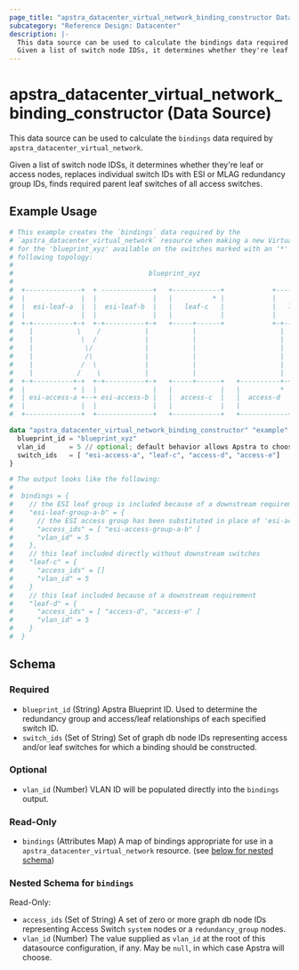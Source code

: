 ```yaml
---
page_title: "apstra_datacenter_virtual_network_binding_constructor Data Source - terraform-provider-apstra"
subcategory: "Reference Design: Datacenter"
description: |-
  This data source can be used to calculate the bindings data required by apstra_datacenter_virtual_network.
  Given a list of switch node IDSs, it determines whether they're leaf or access nodes, replaces individual switch IDs with ESI or MLAG redundancy group IDs, finds required parent leaf switches of all access switches.
---
```


# apstra_datacenter_virtual_network_binding_constructor (Data Source)

This data source can be used to calculate the `bindings` data required by `apstra_datacenter_virtual_network`.

Given a list of switch node IDSs, it determines whether they're leaf or access nodes, replaces individual switch IDs with ESI or MLAG redundancy group IDs, finds required parent leaf switches of all access switches.


## Example Usage

```terraform
# This example creates the `bindings` data required by the
# `apstra_datacenter_virtual_network` resource when making a new Virtual Network
# for the 'blueprint_xyz' available on the switches marked with an '*' in the
# following topology:
#
#                                  blueprint_xyz
#
#  +--------------+  + -------------+   +------------+            +------------+
#  |              |  |              |   |          * |            |            |
#  |  esi-leaf-a  |  |  esi-leaf-b  |   |   leaf-c   |            |   leaf-d   |
#  |              |  |              |   |            |            |            |
#  +-+----------+-+  +-+----------+-+   +-----+------+            +-+--------+-+
#    |           \    /           |           |                     |        |
#    |            \  /            |           |                     |        |
#    |             \/             |           |                     |        |
#    |             /\             |           |                     |        |
#    |            /  \            |           |                     |        |
#    |           /    \           |           |                     |        |
#  +-+----------+-+  +-+----------+-+   +-----+------+   +----------+-+    +-+----------+
#  |            * |  |              |   |            |   |          * |    |          * |
#  | esi-access-a +--+ esi-access-b |   |  access-c  |   |  access-d  |    |  access-e  |
#  |              |  |              |   |            |   |            |    |            |
#  +--------------+  +--------------+   +------------+   +------------+    +------------+

data "apstra_datacenter_virtual_network_binding_constructor" "example" {
  blueprint_id = "blueprint_xyz"
  vlan_id      = 5 // optional; default behavior allows Apstra to choose
  switch_ids   = [ "esi-access-a", "leaf-c", "access-d", "access-e"]
}

# The output looks like the following:
#
#  bindings = {
#    // the ESI leaf group is included because of a downstream requirement
#    "esi-leaf-group-a-b" = {
#      // the ESI access group has been substituted in place of 'esi-access-a'
#      "access_ids" = [ "esi-access-group-a-b" ]
#      "vlan_id" = 5
#    },
#    // this leaf included directly without downstream switches
#    "leaf-c" = {
#      "access_ids" = []
#      "vlan_id" = 5
#    }
#    // this leaf included because of a downstream requirement
#    "leaf-d" = {
#      "access_ids" = [ "access-d", "access-e" ]
#      "vlan_id" = 5
#    }
#  }
```

<!-- schema generated by tfplugindocs -->
## Schema

### Required

- `blueprint_id` (String) Apstra Blueprint ID. Used to determine the redundancy group and access/leaf relationships of each specified switch ID.
- `switch_ids` (Set of String) Set of graph db node IDs representing access and/or leaf switches for which a binding should be constructed.

### Optional

- `vlan_id` (Number) VLAN ID will be populated directly into the `bindings` output.

### Read-Only

- `bindings` (Attributes Map) A map of bindings appropriate for use in a `apstra_datacenter_virtual_network` resource. (see [below for nested schema](#nestedatt--bindings))

<a id="nestedatt--bindings"></a>
### Nested Schema for `bindings`

Read-Only:

- `access_ids` (Set of String) A set of zero or more graph db node IDs representing Access Switch `system` nodes or a `redundancy_group` nodes.
- `vlan_id` (Number) The value supplied as `vlan_id` at the root of this datasource configuration, if any. May be `null`, in which case Apstra will choose.
